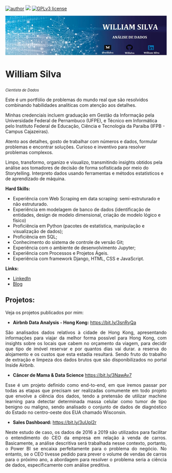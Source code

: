 [![author](https://img.shields.io/badge/author-williamsilva-red.svg)](https://www.linkedin.com/in/william-silva-a4489621a/) [![](https://img.shields.io/badge/python-3.9.7+-blue.svg)](https://www.python.org/downloads/release/python-397/) [![GPLv3 license](https://img.shields.io/badge/License-GPLv3-blue.svg)](http://perso.crans.org/besson/LICENSE.html)

<p align="center">
  <img src="banner.jpg" >
</p>

# William Silva
<sub>*Cientista de Dados*</sub>

Este é um portfólio de problemas do mundo real que são resolvidos combinando habilidades analíticas com atenção aos detalhes.

Minhas credenciais incluem graduação em Gestão da Informação pela Universidade Federal de Pernambuco (UFPE), e Técnico em Informática pelo Instituto Federal de Educação, Ciência e Tecnologia da Paraíba (IFPB - Campus Cajazeiras).

Atento aos detalhes, gosto de trabalhar com números e dados, formular problemas e encontrar soluções.
Curioso e inventivo para resolver problemas complexos.

Limpo, transformo, organizo e visualizo, transmitindo insights obtidos pela análise aos tomadores de decisão de forma sofisticada por meio do Storytelling.
Interpreto dados usando ferramentas e métodos estatísticos e de aprendizado de máquina.

**Hard Skills:**

* Experiência com Web Scraping em data scraping: semi-estruturado e não estruturado.
* Experiência em modelagem de banco de dados (identificação de entidades, design de modelo dimensional, criação de modelo lógico e físico)
* Proficiência em Python (pacotes de estatística, manipulação e visualização de dados);
* Proficiência em SQL;
* Conhecimento do sistema de controle de versão Git;
* Experiência com o ambiente de desenvolvimento Jupyter;
* Experiência com Processos e Projetos Ágeis.
* Experiência com framework Django, HTML, CSS e JavaScript.

**Links:**
* [LinkedIn](https://www.linkedin.com/in/william-silva-a4489621a/)
* [Blog](https://chuvadedados.wixsite.com/my-site)


## Projetos:
Veja os projetos publicados por mim:

* **Airbnb Data Analysis - Hong Kong:** https://bit.ly/3snRyQa
<p align="justify"> São analisados dados relativos à cidade de Hong Kong, apresentando informações para viajar da melhor forma possível para Hong Kong, com insights sobre os locais que cabem no orçamento da viagem, para decidir que tipo de imóvel reservar e por quantos dias vai durar. a reserva do alojamento e os custos que esta estadia resultará. Sendo fruto do trabalho de extração e limpeza dos dados brutos que são disponibilizados no portal Inside Airbnb.
</p>


* **Câncer de Mama & Data Science** https://bit.ly/3NawAv7
<p align="justify"> Esse é um projeto definido como end-to-end, em que iremos passar por todas as etapas que precisam ser realizadas comumente em todo projeto que envolve a ciência dos dados, tendo a pretensão de utilizar machine learning para detectar determinada massa celular como tumor de tipo benigno ou maligno, sendo analisado o conjunto de dados de diagnóstico do Estado no centro-oeste dos EUA chamado Wisconsin.</p>


* **Sales Dashboard:** https://bit.ly/3uUpl2r 
<p align="justify"> Neste estudo de caso, os dados de 2016 a 2019 são utilizados para facilitar o entendimento do CEO da empresa em relação à venda de carros. Basicamente, a análise descritiva será trabalhada nesse contexto, portanto, o Power BI se encaixa perfeitamente para o problema do negócio. No entanto, se o CEO tivesse pedido para prever o volume de vendas de carros para o próximo ano, a abordagem para resolver o problema seria a ciência de dados, especificamente com análise preditiva.
</p>
